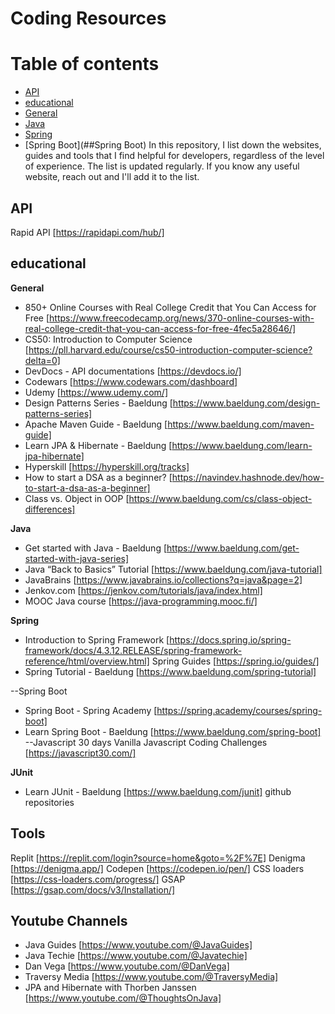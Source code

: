 # Coding Resources

# Table of contents
- [API](#API)
- [educational](#educational)
- [General](##General)
- [Java](##Java)
- [Spring](##Spring)
- [Spring Boot](##Spring Boot)
In this repository, I list down the websites, guides and tools that I find helpful for developers, regardless of the level of experience.
The list is updated regularly. If you know any useful website, reach out and I'll add it to the list.

## API
Rapid API [https://rapidapi.com/hub/]


## educational

**General**
- 850+ Online Courses with Real College Credit that You Can Access for Free [https://www.freecodecamp.org/news/370-online-courses-with-real-college-credit-that-you-can-access-for-free-4fec5a28646/]
- CS50: Introduction to Computer Science [https://pll.harvard.edu/course/cs50-introduction-computer-science?delta=0]
- DevDocs - API documentations [https://devdocs.io/]
- Codewars [https://www.codewars.com/dashboard]
- Udemy [https://www.udemy.com/]
- Design Patterns Series - Baeldung [https://www.baeldung.com/design-patterns-series]
- Apache Maven Guide - Baeldung [https://www.baeldung.com/maven-guide]
- Learn JPA & Hibernate - Baeldung [https://www.baeldung.com/learn-jpa-hibernate]
- Hyperskill [https://hyperskill.org/tracks]
- How to start a DSA as a beginner? [https://navindev.hashnode.dev/how-to-start-a-dsa-as-a-beginner]
- Class vs. Object in OOP [https://www.baeldung.com/cs/class-object-differences]


**Java**
- Get started with Java - Baeldung [https://www.baeldung.com/get-started-with-java-series]
- Java “Back to Basics” Tutorial [https://www.baeldung.com/java-tutorial]
- JavaBrains [https://www.javabrains.io/collections?q=java&page=2]
- Jenkov.com [https://jenkov.com/tutorials/java/index.html]
- MOOC Java course [https://java-programming.mooc.fi/]


**Spring**
- Introduction to Spring Framework [https://docs.spring.io/spring-framework/docs/4.3.12.RELEASE/spring-framework-reference/html/overview.html]
Spring Guides [https://spring.io/guides/]
- Spring Tutorial - Baeldung [https://www.baeldung.com/spring-tutorial]

--Spring Boot
- Spring Boot - Spring Academy [https://spring.academy/courses/spring-boot]
- Learn Spring Boot - Baeldung [https://www.baeldung.com/spring-boot]
--Javascript
30 days Vanilla Javascript Coding Challenges [https://javascript30.com/]


**JUnit**
- Learn JUnit - Baeldung [https://www.baeldung.com/junit]
github repositories


## Tools
Replit [https://replit.com/login?source=home&goto=%2F%7E]
Denigma [https://denigma.app/]
Codepen [https://codepen.io/pen/]
CSS loaders [https://css-loaders.com/progress/]
GSAP [https://gsap.com/docs/v3/Installation/]


## Youtube Channels
- Java Guides [https://www.youtube.com/@JavaGuides]
- Java Techie [https://www.youtube.com/@Javatechie]
- Dan Vega [https://www.youtube.com/@DanVega]
- Traversy Media [https://www.youtube.com/@TraversyMedia]
- JPA and Hibernate with Thorben Janssen [https://www.youtube.com/@ThoughtsOnJava]
